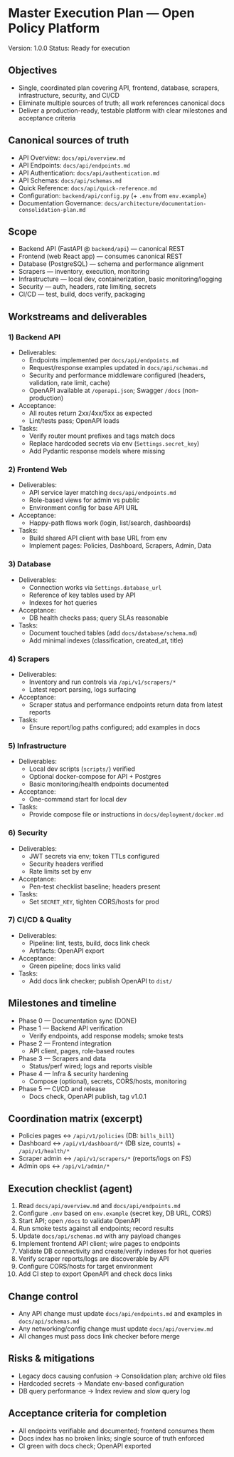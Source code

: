 # Master Execution Plan — Open Policy Platform

Version: 1.0.0
Status: Ready for execution

## Objectives
- Single, coordinated plan covering API, frontend, database, scrapers, infrastructure, security, and CI/CD
- Eliminate multiple sources of truth; all work references canonical docs
- Deliver a production-ready, testable platform with clear milestones and acceptance criteria

## Canonical sources of truth
- API Overview: `docs/api/overview.md`
- API Endpoints: `docs/api/endpoints.md`
- API Authentication: `docs/api/authentication.md`
- API Schemas: `docs/api/schemas.md`
- Quick Reference: `docs/api/quick-reference.md`
- Configuration: `backend/api/config.py` (+ `.env` from `env.example`)
- Documentation Governance: `docs/architecture/documentation-consolidation-plan.md`

## Scope
- Backend API (FastAPI @ `backend/api`) — canonical REST
- Frontend (web React app) — consumes canonical REST
- Database (PostgreSQL) — schema and performance alignment
- Scrapers — inventory, execution, monitoring
- Infrastructure — local dev, containerization, basic monitoring/logging
- Security — auth, headers, rate limiting, secrets
- CI/CD — test, build, docs verify, packaging

## Workstreams and deliverables

### 1) Backend API
- Deliverables:
  - Endpoints implemented per `docs/api/endpoints.md`
  - Request/response examples updated in `docs/api/schemas.md`
  - Security and performance middleware configured (headers, validation, rate limit, cache)
  - OpenAPI available at `/openapi.json`; Swagger `/docs` (non-production)
- Acceptance:
  - All routes return 2xx/4xx/5xx as expected
  - Lint/tests pass; OpenAPI loads
- Tasks:
  - Verify router mount prefixes and tags match docs
  - Replace hardcoded secrets via env (`Settings.secret_key`)
  - Add Pydantic response models where missing

### 2) Frontend Web
- Deliverables:
  - API service layer matching `docs/api/endpoints.md`
  - Role-based views for admin vs public
  - Environment config for base API URL
- Acceptance:
  - Happy-path flows work (login, list/search, dashboards)
- Tasks:
  - Build shared API client with base URL from env
  - Implement pages: Policies, Dashboard, Scrapers, Admin, Data

### 3) Database
- Deliverables:
  - Connection works via `Settings.database_url`
  - Reference of key tables used by API
  - Indexes for hot queries
- Acceptance:
  - DB health checks pass; query SLAs reasonable
- Tasks:
  - Document touched tables (add `docs/database/schema.md`)
  - Add minimal indexes (classification, created_at, title)

### 4) Scrapers
- Deliverables:
  - Inventory and run controls via `/api/v1/scrapers/*`
  - Latest report parsing, logs surfacing
- Acceptance:
  - Scraper status and performance endpoints return data from latest reports
- Tasks:
  - Ensure report/log paths configured; add examples in docs

### 5) Infrastructure
- Deliverables:
  - Local dev scripts (`scripts/`) verified
  - Optional docker-compose for API + Postgres
  - Basic monitoring/health endpoints documented
- Acceptance:
  - One-command start for local dev
- Tasks:
  - Provide compose file or instructions in `docs/deployment/docker.md`

### 6) Security
- Deliverables:
  - JWT secrets via env; token TTLs configured
  - Security headers verified
  - Rate limits set by env
- Acceptance:
  - Pen-test checklist baseline; headers present
- Tasks:
  - Set `SECRET_KEY`, tighten CORS/hosts for prod

### 7) CI/CD & Quality
- Deliverables:
  - Pipeline: lint, tests, build, docs link check
  - Artifacts: OpenAPI export
- Acceptance:
  - Green pipeline; docs links valid
- Tasks:
  - Add docs link checker; publish OpenAPI to `dist/`

## Milestones and timeline
- Phase 0 — Documentation sync (DONE)
- Phase 1 — Backend API verification
  - Verify endpoints, add response models; smoke tests
- Phase 2 — Frontend integration
  - API client, pages, role-based routes
- Phase 3 — Scrapers and data
  - Status/perf wired; logs and reports visible
- Phase 4 — Infra & security hardening
  - Compose (optional), secrets, CORS/hosts, monitoring
- Phase 5 — CI/CD and release
  - Docs check, OpenAPI publish, tag v1.0.1

## Coordination matrix (excerpt)
- Policies pages ↔ `/api/v1/policies` (DB: `bills_bill`)
- Dashboard ↔ `/api/v1/dashboard/*` (DB size, counts) + `/api/v1/health/*`
- Scraper admin ↔ `/api/v1/scrapers/*` (reports/logs on FS)
- Admin ops ↔ `/api/v1/admin/*`

## Execution checklist (agent)
1. Read `docs/api/overview.md` and `docs/api/endpoints.md`
2. Configure `.env` based on `env.example` (secret key, DB URL, CORS)
3. Start API; open `/docs` to validate OpenAPI
4. Run smoke tests against all endpoints; record results
5. Update `docs/api/schemas.md` with any payload changes
6. Implement frontend API client; wire pages to endpoints
7. Validate DB connectivity and create/verify indexes for hot queries
8. Verify scraper reports/logs are discoverable by API
9. Configure CORS/hosts for target environment
10. Add CI step to export OpenAPI and check docs links

## Change control
- Any API change must update `docs/api/endpoints.md` and examples in `docs/api/schemas.md`
- Any networking/config change must update `docs/api/overview.md`
- All changes must pass docs link checker before merge

## Risks & mitigations
- Legacy docs causing confusion → Consolidation plan; archive old files
- Hardcoded secrets → Mandate env-based configuration
- DB query performance → Index review and slow query log

## Acceptance criteria for completion
- All endpoints verifiable and documented; frontend consumes them
- Docs index has no broken links; single source of truth enforced
- CI green with docs check; OpenAPI exported